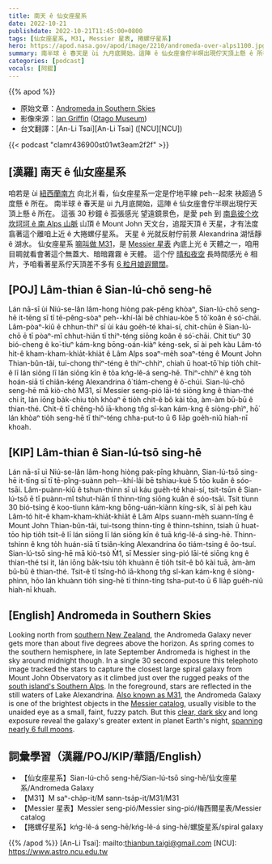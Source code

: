 ```yaml
---
title: 南天 ê 仙女座星系
date: 2022-10-21
publishdate: 2022-10-21T11:45:00+0800
tags: [仙女座星系, M31, Messier 星表, 捲螺仔星系]
hero: https://apod.nasa.gov/apod/image/2210/andromeda-over-alps1100.jpg
summary: 南半球 ê 春天是 ùi 九月底開始，這陣 ê 仙女座會佇半暝出現佇天頂上懸 ê 所在。
categories: [podcast]
vocals: [阿錕]
---
```


{{% apod %}}

- 原始文章：[Andromeda in Southern Skies](https://apod.nasa.gov/apod/ap221021.html)
- 影像來源：[Ian Griffin](https://www.instagram.com/portobellopictures/) ([Otago Museum](https://otagomuseum.nz/))
- 台文翻譯：[An-Li Tsai][An-Li Tsai] ([NCU][NCU])

{{< podcast "clamr436900st01wt3eam2f2f" >}}

## [漢羅] 南天 ê 仙女座星系
咱若是 ùi [紐西蘭南方][southern New Zealand] 向北爿看，仙女座星系一定是佇地平線 peh--起來 袂超過 5 度懸 ê 所在。
南半球 ê 春天是 ùi 九月底開始，這陣 ê 仙女座會佇半暝出現佇天頂上懸 ê 所在。
這張 30 秒鐘 ê 孤張感光 望遠鏡景色，是愛 peh 到 [南島彼个坎坎坷坷 ê 南 Alps 山脈][south island's Southern Alps] 山頂 ê Mount John 天文台，追蹤天頂 ê 天星，才有法度翕著這个離咱上近 ê 大捲螺仔星系。
天星 ê 光就反射佇前景 Alexandrina 湖恬靜 ê 湖水。
仙女座星系 [嘛叫做 M31][Also known as M31 t]，是 [Messier 星表][Messier catalog] 內底上光 ê 天體之一，咱用目睭就看會著這个無蓋大、暗暗霧霧 ê 天體。
這个佇 [晴和夜空][clear, dark sky] 長時間感光 ê 相片，予咱看著星系佇天頂差不多有 [6 粒月娘遐爾闊][spanning nearly 6 full moons]。


## [POJ] Lâm-thian ê Sian-lú-chō seng-hē
Lán nā-sī ùi Niú-se-lân lâm-hong hiòng pak-pêng khòaⁿ, Sian-lú-chō seng-hē it-tēng sī tī tē-pêng-sòaⁿ peh--khí-lâi bē chhiau-kòe 5 tō͘ koân ê só͘-chāi.
Lâm-pòaⁿ-kiû ê chhun-thiⁿ sī ùi káu goe̍h-té khai-sí, chit-chūn ê Sian-lú-chō ē tī pòaⁿ-mî chhut-hiān tī thiⁿ-téng siōng koân ê só͘-chāi.
Chit tiuⁿ 30 bió-cheng ê ko͘-tiuⁿ kám-kng bōng-oán-kiàⁿ kéng-sek, sī ài peh kàu Lâm-tó hit-ê kham-kham-khia̍t-khia̍t ê Lâm Alps soaⁿ-me̍h soaⁿ-téng ê Mount John Thian-bûn-tâi, tui-chong thiⁿ-téng ê thiⁿ-chhiⁿ, chiah ū hoat-tō͘ hip tio̍h chit-ê lī lán siōng lī lán siōng kīn ê tōa kńg-lê-á seng-hē.
Thiⁿ-chhiⁿ ê kng to̍h hoán-siā tī chiân-kéng Alexandrina ô͘ tiám-cheng ê ô͘-chúi.
Sian-lú-chō seng-hē mā kiò-chò M31, sī Messier seng-pió lāi-té siōng kng ê thian-thé chi it, lán iōng ba̍k-chiu to̍h khòaⁿ ē tio̍h chit-ê bô kài tōa, àm-àm bū-bū ê thian-thé.
Chit-ê tī chêng-hô iā-khong tn̂g sî-kan kám-kng ê siòng-phìⁿ, hō͘ lán khòaⁿ tio̍h seng-hē tī thiⁿ-téng chha-put-to ū 6 lia̍p goe̍h-niû hiah-nī khoah.


## [KIP] Lâm-thian ê Sian-lú-tsō sing-hē
Lán nā-sī uì Niú-se-lân lâm-hong hiòng pak-pîng khuànn, Sian-lú-tsō sing-hē it-tīng sī tī tē-pîng-suànn peh--khí-lâi bē tshiau-kuè 5 tōo kuân ê sóo-tsāi.
Lâm-puànn-kiû ê tshun-thinn sī uì káu gue̍h-té khai-sí, tsit-tsūn ê Sian-lú-tsō ē tī puànn-mî tshut-hiān tī thinn-tíng siōng kuân ê sóo-tsāi.
Tsit tiunn 30 bió-tsing ê koo-tiunn kám-kng bōng-uán-kiànn kíng-sik, sī ài peh kàu Lâm-tó hit-ê kham-kham-khia̍t-khia̍t ê Lâm Alps suann-me̍h suann-tíng ê Mount John Thian-bûn-tâi, tui-tsong thinn-tíng ê thinn-tshinn, tsiah ū huat-tōo hip tio̍h tsit-ê lī lán siōng lī lán siōng kīn ê tuā kńg-lê-á sing-hē.
Thinn-tshinn ê kng to̍h huán-siā tī tsiân-kíng Alexandrina ôo tiám-tsing ê ôo-tsuí.
Sian-lú-tsō sing-hē mā kiò-tsò M̀1, sī Messier sing-pió lāi-té siōng kng ê thian-thé tsi it, lán iōng ba̍k-tsiu to̍h khuànn ē tio̍h tsit-ê bô kài tuā, àm-àm bū-bū ê thian-thé.
Tsit-ê tī tsîng-hô iā-khong tn̂g sî-kan kám-kng ê siòng-phìnn, hōo lán khuànn tio̍h sing-hē tī thinn-tíng tsha-put-to ū 6 lia̍p gue̍h-niû hiah-nī khuah.

## [English] Andromeda in Southern Skies

Looking north from [southern New Zealand][southern New Zealand], the Andromeda Galaxy never gets more than about five degrees above the horizon.
As spring comes to the southern hemisphere, in late September Andromeda is highest in the sky around midnight though.
In a single 30 second exposure this telephoto image tracked the stars to capture the closest large spiral galaxy from Mount John Observatory as it climbed just over the rugged peaks of the [south island's Southern Alps][south island's Southern Alps].
In the foreground, stars are reflected in the still waters of Lake Alexandrina.
[Also known as M31][Also known as M31 e], the Andromeda Galaxy is one of the brightest objects in the [Messier catalog][Messier catalog], usually visible to the unaided eye as a small, faint, fuzzy patch.
But this [clear, dark sky][clear, dark sky] and long exposure reveal the galaxy's greater extent in planet Earth's night, [spanning nearly 6 full moons][spanning nearly 6 full moons].


## 詞彙學習（漢羅/POJ/KIP/華語/English）
- 【仙女座星系】Sian-lú-chō seng-hē/Sian-lú-tsō sing-hē/仙女座星系/Andromeda Galaxy
- 【M31】M saⁿ-cha̍p-it/M sann-tsa̍p-it/M31/M31
- 【Messier 星表】Messier seng-pió/Messier sing-pió/梅西爾星表/Messier catalog
- 【捲螺仔星系】kńg-lê-á seng-hē/kńg-lê-á sing-hē/螺旋星系/spiral galaxy



{{% /apod %}}
[An-Li Tsai]: mailto:thianbun.taigi@gmail.com
[NCU]: https://www.astro.ncu.edu.tw

[copyright]: https://apod.nasa.gov/apod/fap/lib/about_apod.html#srapply
[License]: https://creativecommons.org/licenses/by/2.0/


[southern New Zealand]:https://apod.nasa.gov/apod/ap140226.html
[south island's Southern Alps]:https://earthobservatory.nasa.gov/images/3101/new-zealand
[Also known as M31 e]:https://apod.nasa.gov/apod/ap220119.html
[Also known as M31 t]:https://apod.tw/daily/20220119/
[Messier catalog]:https://www.nasa.gov/content/goddard/hubble-s-messier-catalog
[clear, dark sky]:https://www.darkskyproject.co.nz/
[spanning nearly 6 full moons]:https://apod.nasa.gov/apod/ap200925.html
